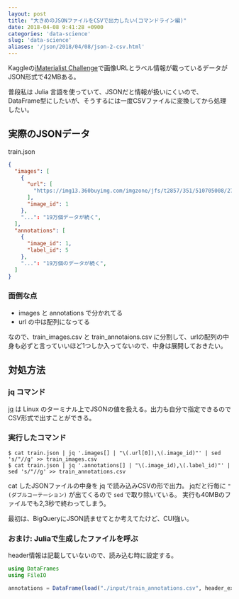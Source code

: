 ```yaml
---
layout: post
title: "大きめのJSONファイルをCSVで出力したい(コマンドライン編)"
date: 2018-04-08 9:41:28 +0900
categories: 'data-science'
slug: 'data-science'
aliases: '/json/2018/04/08/json-2-csv.html'
---
```

Kaggleの[iMaterialist Challenge](https://www.kaggle.com/c/imaterialist-challenge-furniture-2018)で画像URLとラベル情報が載っているデータがJSON形式で42MBある。

普段私は Julia 言語を使っていて、JSONだと情報が扱いにくいので、DataFrame型にしたいが、そうするには一度CSVファイルに変換してから処理したい。

## 実際のJSONデータ
train.json
```train.json
{
  "images": [
    {
      "url": [
        "https://img13.360buyimg.com/imgzone/jfs/t2857/351/510705008/279959/4e27dce0/57171f60N523c940e.jpg"
      ],
      "image_id": 1
    },
    "...": "19万個データが続く",
  ],
  "annotations": [
    {
      "image_id": 1,
      "label_id": 5
    },
    "...": "19万個のデータが続く",
  ]
}
```

### 面倒な点
- images と annotations で分かれてる
- url の中は配列になってる

なので、train_images.csv と train_annotaions.csv に分割して、urlの配列の中身も必ずと言っていいほど1つしか入ってないので、中身は展開しておきたい。

## 対処方法

### jq コマンド
[jq](https://stedolan.github.io/jq/) は Linux のターミナル上でJSONの値を扱える。出力も自分で指定できるのでCSV形式で出すことができる。

### 実行したコマンド

```shell
$ cat train.json | jq '.images[] | "\(.url[0]),\(.image_id)"' | sed 's/"//g' >> train_images.csv
$ cat train.json | jq '.annotations[] | "\(.image_id),\(.label_id)"' | sed 's/"//g' >> train_annotations.csv
```

cat したJSONファイルの中身を jq で読み込みCSVの形で出力。
jqだと行毎に `"(ダブルコーテーション)` が出てくるので `sed` で取り除いている。
実行も40MBのファイルでも2,3秒で終わってしまう。

最初は、BigQueryにJSON読ませてとか考えてたけど、CUI強い。

### おまけ: Juliaで生成したファイルを呼ぶ

header情報は記載していないので、読み込む時に設定する。

```julia
using DataFrames
using FileIO

annotations = DataFrame(load("./input/train_annotations.csv", header_exists=false, colnames=["url","image_id"]))
```
